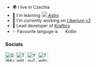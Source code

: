 <!-- Icons used from danielcranney/readme-generator -->

<div align="center">
    <img alt="" src="https://raw.githubusercontent.com/panda885/panda885/main/hello-card.svg">
</div>
<br />

- 🌍 I live in Czechia
- 🧠 I'm learning [<img alt="" height="18px" src="https://astro.build/assets/press/logomark-dark.svg"> Astro](https://astro.build/)
- 🚀 I'm currently working on [Liberium v2](https://github.com/krafticsteam/liberium/tree/v2)
- 👑 Lead developer of [Kraftics](https://github.com/krafticsteam)
- ✨ Favourite languge is <img alt="" height="16px" src="https://raw.githubusercontent.com/danielcranney/readme-generator/main/public/icons/skills/kotlin-colored.svg"> Kotlin

### Socials
[<img alt="GitHub" height="32px" src="https://raw.githubusercontent.com/danielcranney/readme-generator/main/public/icons/socials/github-dark.svg">](https://github.com/panda885)
[<img alt="Twitter" height="32px" src="https://raw.githubusercontent.com/danielcranney/readme-generator/main/public/icons/socials/twitter.svg">](https://twitter.com/panda885_)
[<img alt="YouTube" height="32px" src="https://raw.githubusercontent.com/danielcranney/readme-generator/main/public/icons/socials/youtube.svg">](https://youtube.com/channel/UC46hm_kIIB6u5PllKStSSXg)
[<img alt="Twitch" height="32px" src="https://raw.githubusercontent.com/danielcranney/readme-generator/main/public/icons/socials/twitch.svg">](https://twitch.tv/Panda885_)

<div align="center">
    <img alt="" src="https://github-readme-stats.vercel.app/api?username=panda885&show_icons=true&bg_color=e94c42&title_color=fff&text_color=ffffffa0&icon_color=fff&hide_border=true&border_radius=0"><img alt="" src="https://github-readme-streak-stats.herokuapp.com/?user=Panda885&theme=dark&hide_border=true&background=E94C42&dates=FFFFFFA0&ring=FFFFFF50&fire=FFFFFF50&currStreakLabel=FFFFFF">
</div>
